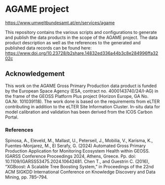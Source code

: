 # AGAME project
https://www.umweltbundesamt.at/en/services/agame

This repository contains the various scripts and configurations to generate and publish the data products in the scope of the AGAME project.
The data product description as well as the references to the generated and published data records can be found here: https://www.doi.org/10.23728/b2share.14832ed336a44b3c8e284996ffa3202c


## Acknowledgement 

This work on the AGAME Gross Primary Production data product is funded by the European Space Agency (ESA, contract no. 4000143740/24/I-AG) in the frame of the GEOSS Platform Plus project (Horizon Europe, GA No. GA.Nr. 101039118). The work done is based on the requirements from eLTER contributing in addition to the eLTER Site Information Cluster. In-situ data for model calibration and validation has been derived from the ICOS Carbon Portal.

### References 
Spinosa, A., Eleveld, M., Mallast, U., Peterseil, J., Mobilia, V., Karisma, K., Fuentes-Monjarez, M., El Serafy, G. (2024) Automated Gross Primary Production Application for Monitoring Ecosystem Health within GEOSS. IGARSS Conference Proceedings 2024, Athens, Greece. Pp. doi: 10.1109/IGARSS53475.2024.10642481. 
Chen T., and Guestrin C. (2016), “XGBoost: A Scalable Tree Boosting System,” in Proceedings of the 22nd ACM SIGKDD International Conference on Knowledge Discovery and Data Mining, pp. 785–794.  
